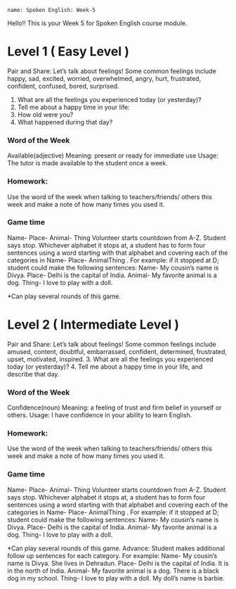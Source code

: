 ```ngMeta
name: Spoken English: Week-5
```

Hello!! 
This is your Week 5 for Spoken English course module.

# Level 1 ( Easy Level )
Pair and Share: 
Let’s talk about feelings! Some common feelings include happy, sad, excited, worried, overwhelmed, angry, hurt, frustrated, confident, confused, bored, surprised. 
1. What are all the feelings you experienced today (or
yesterday)?
2. Tell me about a happy time in your life:
1. How old were you?
2. What happened during that day?


### Word of the Week
Available(adjective)
Meaning: present or ready for immediate use
Usage: The tutor is made available to the student once a
week.

### Homework:
Use the word of the week when talking to teachers/friends/
others this week and make a note of how many times you
used it.  


### Game time
Name- Place- Animal- Thing
Volunteer starts countdown from A-Z. Student says stop.
Whichever alphabet it stops at, a student has to form four sentences using a word starting with that alphabet and covering each of the categories in Name- Place- AnimalThing . For example: if it stopped at D; student could make the following sentences:
Name- My cousin’s name is Divya.
Place- Delhi is the capital of India.
Animal- My favorite animal is a dog.
Thing- I love to play with a doll.  

*Can play several rounds of this game.


# Level 2 ( Intermediate Level )
Pair and Share: 
Let’s talk about feelings! Some common feelings include amused, content, doubtful, embarrassed, confident, determined, frustrated, upset, motivated, inspired.
3. What are all the feelings you experienced today (or yesterday)?
4. Tell me about a happy time in your life, and describe
that day.

### Word of the Week
Confidence(noun)
Meaning: a feeling of trust and firm belief in yourself or
others.
Usage: I have confidence in your ability to learn English.


### Homework:
Use the word of the week when talking to teachers/friends/
others this week and make a note of how many times you
used it.  

### Game time
Name- Place- Animal- Thing
Volunteer starts countdown from A-Z. Student says stop.
Whichever alphabet it stops at, a student has to form four sentences using a word starting with that alphabet and covering each of the categories in Name- Place- AnimalThing . 
For example: if it stopped at D; student could make the following sentences:
Name- My cousin’s name is Divya.
Place- Delhi is the capital of India.
Animal- My favorite animal is a dog.
Thing- I love to play with a doll.

*Can play several rounds of this game.
Advance: Student makes additional follow up sentences
for each category. For example:
Name- My cousin’s name is Divya. She lives in Dehradun.
Place- Delhi is the capital of India. It is in the north of
India.
Animal- My favorite animal is a dog. There is a black dog
in my school.
Thing- I love to play with a doll. My doll’s name is barbie. 
